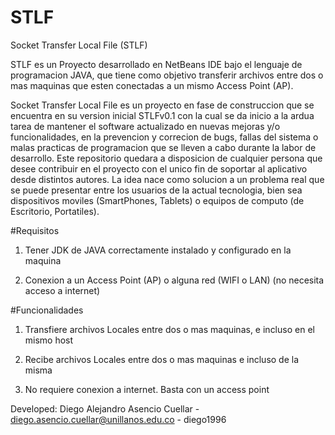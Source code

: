 # STLF
Socket Transfer Local File (STLF) 

STLF es un Proyecto desarrollado en NetBeans IDE bajo el
lenguaje de programacion JAVA, que tiene como objetivo 
transferir archivos entre dos o mas maquinas que esten
conectadas a un mismo Access Point (AP). 

Socket Transfer Local File es un proyecto en fase de
construccion que se encuentra en su version inicial
STLFv0.1 con la cual se da inicio a la ardua tarea de 
mantener el software actualizado en nuevas mejoras y/o 
funcionalidades, en la prevencion y correcion de bugs, 
fallas del sistema o malas practicas de programacion
que se lleven a cabo durante la labor de desarrollo.
Este repositorio quedara a disposicion de cualquier
persona que desee contribuir en el proyecto con el unico
fin de soportar al aplicativo desde distintos autores. La
idea nace como solucion a un problema real que se puede
presentar entre los usuarios de la actual tecnologia, 
bien sea dispositivos moviles (SmartPhones, Tablets)
o equipos de computo (de Escritorio, Portatiles).


#Requisitos

1) Tener JDK de JAVA correctamente instalado y configurado
en la maquina

2) Conexion a un Access Point (AP) o alguna red (WIFI o LAN)
(no necesita acceso a internet)


#Funcionalidades

1) Transfiere archivos Locales entre dos o mas maquinas, e incluso
en el mismo host

2) Recibe archivos Locales entre dos o mas maquinas e incluso de 
la misma

3) No requiere conexion a internet. Basta con un access point




Developed: Diego Alejandro Asencio Cuellar - diego.asencio.cuellar@unillanos.edu.co - diego1996

